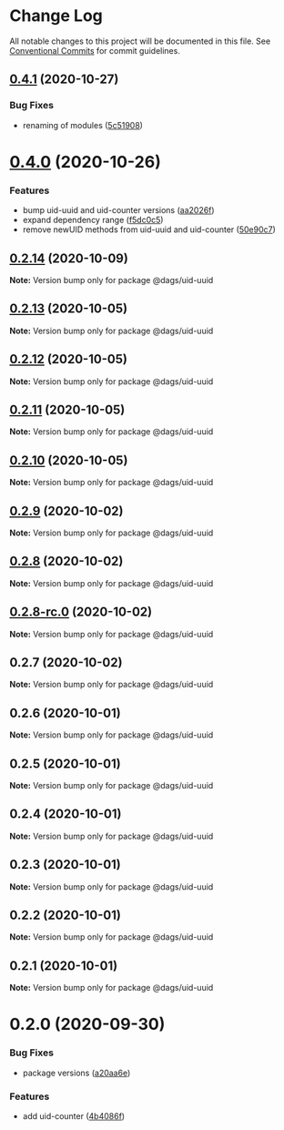 # Change Log

All notable changes to this project will be documented in this file. See
[Conventional Commits](https://conventionalcommits.org) for commit guidelines.

## [0.4.1](https://github.com/AlexanderLapygin/dags/compare/@dags/uid-uuid@0.4.0...@dags/uid-uuid@0.4.1) (2020-10-27)

### Bug Fixes

- renaming of modules
  ([5c51908](https://github.com/AlexanderLapygin/dags/commit/5c51908b4876bd968e1fb573b298b6ef9cda312f))

# [0.4.0](https://github.com/AlexanderLapygin/dags/compare/@dags/uid-uuid@0.2.14...@dags/uid-uuid@0.4.0) (2020-10-26)

### Features

- bump uid-uuid and uid-counter versions
  ([aa2026f](https://github.com/AlexanderLapygin/dags/commit/aa2026f360b758025929cb7184d71c68c719c76f))
- expand dependency range
  ([f5dc0c5](https://github.com/AlexanderLapygin/dags/commit/f5dc0c5e18d052eae5f5ef952472ec0f2ae5dfc5))
- remove newUID methods from uid-uuid and uid-counter
  ([50e90c7](https://github.com/AlexanderLapygin/dags/commit/50e90c77fd88e44870b36e675875bbfa42c8811e))

## [0.2.14](https://github.com/AlexanderLapygin/dags/compare/@dags/uid-uuid@0.2.13...@dags/uid-uuid@0.2.14) (2020-10-09)

**Note:** Version bump only for package @dags/uid-uuid

## [0.2.13](https://github.com/AlexanderLapygin/dags/compare/@dags/uid-uuid@0.2.12...@dags/uid-uuid@0.2.13) (2020-10-05)

**Note:** Version bump only for package @dags/uid-uuid

## [0.2.12](https://github.com/AlexanderLapygin/dags/compare/@dags/uid-uuid@0.2.11...@dags/uid-uuid@0.2.12) (2020-10-05)

**Note:** Version bump only for package @dags/uid-uuid

## [0.2.11](https://github.com/AlexanderLapygin/dags/compare/@dags/uid-uuid@0.2.10...@dags/uid-uuid@0.2.11) (2020-10-05)

**Note:** Version bump only for package @dags/uid-uuid

## [0.2.10](https://github.com/AlexanderLapygin/dags/compare/@dags/uid-uuid@0.2.9...@dags/uid-uuid@0.2.10) (2020-10-05)

**Note:** Version bump only for package @dags/uid-uuid

## [0.2.9](https://github.com/AlexanderLapygin/dags/compare/@dags/uid-uuid@0.2.8...@dags/uid-uuid@0.2.9) (2020-10-02)

**Note:** Version bump only for package @dags/uid-uuid

## [0.2.8](https://github.com/AlexanderLapygin/dags/compare/@dags/uid-uuid@0.2.8-rc.0...@dags/uid-uuid@0.2.8) (2020-10-02)

**Note:** Version bump only for package @dags/uid-uuid

## [0.2.8-rc.0](https://github.com/AlexanderLapygin/dags/compare/@dags/uid-uuid@0.2.7...@dags/uid-uuid@0.2.8-rc.0) (2020-10-02)

**Note:** Version bump only for package @dags/uid-uuid

## 0.2.7 (2020-10-02)

**Note:** Version bump only for package @dags/uid-uuid

## 0.2.6 (2020-10-01)

**Note:** Version bump only for package @dags/uid-uuid

## 0.2.5 (2020-10-01)

**Note:** Version bump only for package @dags/uid-uuid

## 0.2.4 (2020-10-01)

**Note:** Version bump only for package @dags/uid-uuid

## 0.2.3 (2020-10-01)

**Note:** Version bump only for package @dags/uid-uuid

## 0.2.2 (2020-10-01)

**Note:** Version bump only for package @dags/uid-uuid

## 0.2.1 (2020-10-01)

**Note:** Version bump only for package @dags/uid-uuid

# 0.2.0 (2020-09-30)

### Bug Fixes

- package versions
  ([a20aa6e](https://github.com/AlexanderLapygin/dags/commit/a20aa6e797b3bc970ca201819bad22e5211fbabf))

### Features

- add uid-counter
  ([4b4086f](https://github.com/AlexanderLapygin/dags/commit/4b4086fc431bd0382ef87e240b18d977a587fd37))
